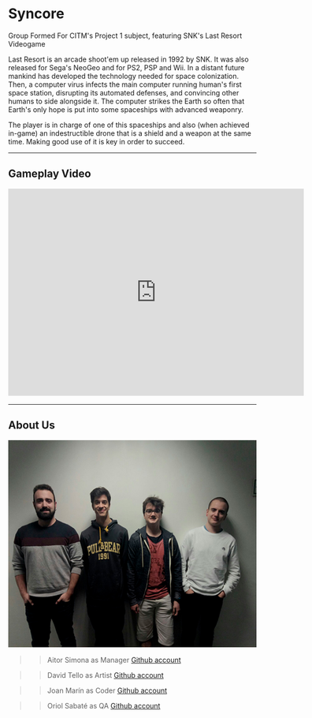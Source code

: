 #           Syncore

   Group Formed For CITM's Project 1 subject, featuring SNK's Last Resort Videogame

   Last Resort is an arcade shoot'em up released in 1992 by SNK. It was also released for Sega's NeoGeo and for PS2, PSP and Wii.
   In a distant future mankind has developed the technology needed for space colonization. Then, a computer virus infects the main            computer running human's first space station, disrupting its automated defenses, and convincing other humans to side alongside it.        The computer strikes the Earth so often that Earth's only hope is put into some spaceships with advanced weaponry.

   The player is in charge of one of this spaceships and also (when achieved in-game) an indestructible drone that is a shield and a          weapon at the same time. Making good use of it is key in order to succeed.
   
   ***

##       Gameplay Video
<html>
<body>

<iframe width="600" height="420" src="https://www.youtube.com/embed/i6hrFisgQSE" frameborder="0" allowfullscreen>
</iframe>

</body>
</html>

***

##       About Us

<img src="TeamPhoto.jpg" alt="Us" height="420" width="600">


>>Aitor Simona as Manager [Github account](https://github.com/AitorSimona)

>>David Tello as Artist   [Github account](https://github.com/DavidTello1)

>>Joan Marín as Coder  [Github account](https://github.com/X0KA)

>>Oriol Sabaté as QA   [Github account](https://github.com/urisabate)





                                                                                                                                                                                                                                                                                                                                             
